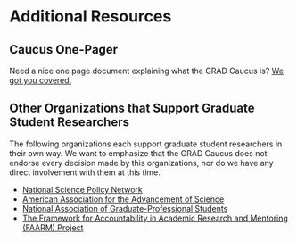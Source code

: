 # Additional Resources

## Caucus One-Pager
Need a nice one page document explaining what the GRAD Caucus is? [We got you covered.](/docs/assets/one-pager-draft.pdf)

## Other Organizations that Support Graduate Student Researchers
The following organizations each support graduate student researchers in their own way. We want to emphasize that the GRAD Caucus does not endorse every decision made by this organizations, nor do we have any direct involvement with them at this time.

- [National Science Policy Network](https://scipolnetwork.org/)
- [American Association for the Advancement of Science](https://www.aaas.org/)
- [National Association of Graduate-Professional Students](http://nagps.org/)
- [The Framework for Accountability in Academic Research and Mentoring (FAARM) Project](https://faarmproject.org/)
